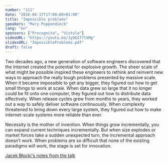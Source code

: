 ```yaml
---
number: "111"
date: "2016-04-17T17:00:00+01:00"
title: "Impossible problems"
speakers: "Mary Poppendieck"
lang: "en"
sponsors: ["Procognita", "Vistula"]
videoURL: "https://youtu.be/Jy9GIf7lXMg"
slidesURL: "ImpossibleProblems.pdf"
draft: false
---
```


Two decades ago, a new generation of software engineers discovered that the Internet created the potential for explosive growth. The sheer scale of what might be possible inspired these engineers to rethink and reinvent new ways to approach the really tough problems presented by massive scale. When it became impossible to get any bigger, they figured out how to get small things to work at scale. When data grew so large that it no longer could be fit onto one computer, they figured out how to distribute data effectively. When release cycles grew from months to years, they worked out a way to safely deliver software continuously. When complexity threatened to bring down every large system, they figured out how to make internet-scale systems more reliable than ever.

Necessity is the mother of invention. When things grow incrementally, you can expand current techniques incrementally. But when size explodes or market forces take a sudden unexpected turn, the incremental approach doesn’t work. When problems are so difficult that none of the existing paradigms will work, the stage is set for innovation.

<a href="http://ijbd.eu/?p=489" target="_blank">Jacek Błocki's notes from the talk</a>



